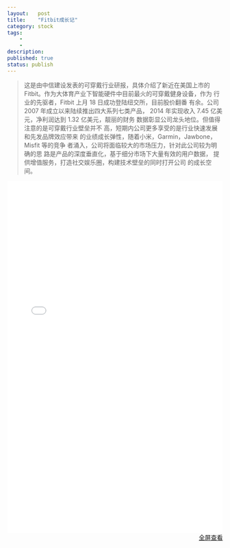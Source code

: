 ```yaml
---
layout:   post
title:    "Fitbit成长记"
category: stock 
tags:     
    -  
    -   
description: 
published: true
status: publish
---
```

 
> 这是由中信建设发表的可穿戴行业研报，具体介绍了新近在美国上市的 Fitbit。作为大体育产业下智能硬件中目前最火的可穿戴健身设备，作为
行业的先驱者，Fitbit 上月 18 日成功登陆纽交所，目前股价翻番
有余。公司 2007 年成立以来陆续推出四大系列七类产品， 2014
年实现收入 7.45 亿美元，净利润达到 1.32 亿美元，靓丽的财务
数据彰显公司龙头地位。但值得注意的是可穿戴行业壁垒并不
高，短期内公司更多享受的是行业快速发展和先发品牌效应带来
的业绩成长弹性，随着小米，Garmin，Jawbone，Misfit 等的竞争
者涌入，公司将面临较大的市场压力，针对此公司较为明确的思
路是产品的深度垂直化，基于细分市场下大量有效的用户数据，
提供增值服务，打造社交娱乐圈，构建技术壁垒的同时打开公司
的成长空间。
 
<iframe src="/finance/assets/files/Fitbit成长记.pdf" 
style="width:100%; height:820px;" frameborder="0">
</iframe>
 
<p style="margin-top: 0px; text-align:right;">
<a target="_blank" 
href="/finance/assets/files/Fitbit成长记.pdf">
全屏查看
</a>
</p>
 
 
